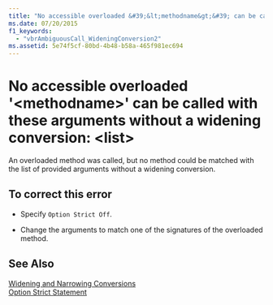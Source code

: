 ```yaml
---
title: "No accessible overloaded &#39;&lt;methodname&gt;&#39; can be called with these arguments without a widening conversion: &lt;list&gt;"
ms.date: 07/20/2015
f1_keywords: 
  - "vbrAmbiguousCall_WideningConversion2"
ms.assetid: 5e74f5cf-80bd-4b48-b58a-465f981ec694
---
```

# No accessible overloaded &#39;&lt;methodname&gt;&#39; can be called with these arguments without a widening conversion: &lt;list&gt;
An overloaded method was called, but no method could be matched with the list of provided arguments without a widening conversion.  
  
## To correct this error  
  
- Specify `Option Strict Off`.  
  
- Change the arguments to match one of the signatures of the overloaded method.  
  
## See Also  
 [Widening and Narrowing Conversions](../../visual-basic/programming-guide/language-features/data-types/widening-and-narrowing-conversions.md)  
 [Option Strict Statement](../../visual-basic/language-reference/statements/option-strict-statement.md)
